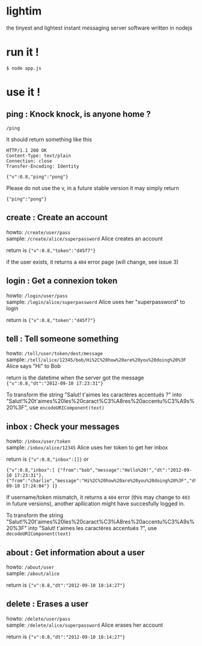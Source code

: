 lightim
=======

the tinyest and lightest instant messaging server software written in nodejs

run it !
=======

```
$ node app.js
```

use it !
=======

ping : Knock knock, is anyone home ?
----------
`/ping`

It should return something like this
```
HTTP/1.1 200 OK
Content-Type: text/plain
Connection: close
Transfer-Encoding: Identity

{"v":0.8,"ping":"pong"}
```

Please do not use the v, in a future stable version it may simply return
```
{"ping":"pong"}
```

create : Create an account
----------
howto: `/create/user/pass`  
sample: `/create/alice/superpassword` Alice creates an account

return is `{"v":0.8,"token":"d45f7"}`

if the user exists, it returns a `404` error page (will change, see issue 3)

login : Get a connexion token
----------
howto: `/login/user/pass`  
sample: `/login/alice/superpassword` Alice uses her "superpassword" to login 


return is `{"v":0.8,"token":"d45f7"}`


tell : Tell someone something
----------
howto: `/tell/user/token/dest/message`  
sample: `/tell/alice/12345/bob/Hi%2C%20how%20are%20you%20doing%20%3F` Alice says "Hi" to Bob

return is the datetime when the server got the message `{"v":0.8,"dt":"2012-09-10 17:23:31"}`


To transform the string "Salut! t'aimes les caractères accentués ?" into "Salut!%20t'aimes%20les%20caract%C3%A8res%20accentu%C3%A9s%20%3F", use `encodeURIComponent(text)`

inbox : Check your messages
----------
howto: `/inbox/user/token`  
sample: `/inbox/alice/12345` Alice uses her token to get her inbox

return is  `{"v":0.8,"inbox":[]}` or 
 
```
{"v":0.8,"inbox":[ {"from":"bob","message":"Hello%20!","dt":"2012-09-10 17:23:31"}, 
{"from":"charlie","message":"Hi%2C%20how%20are%20you%20doing%20%3F","dt":"2012-09-10 17:24:04"} ]}
```

If username/token mismatch, it returns a `404` error (this may change to `403` in future versions), another apllication might have succesfully logged in.

To transform the string "Salut!%20t'aimes%20les%20caract%C3%A8res%20accentu%C3%A9s%20%3F" into "Salut! t'aimes les caractères accentués ?", use `decodeURIComponent(text)`


about : Get information about a user
----------
howto: `/about/user`  
sample: `/about/alice`

return is `{"v":0.8,"dt":"2012-09-10 18:14:27"}`

delete : Erases a user
----------
howto: `/delete/user/pass`  
sample: `/delete/alice/superpassword` Alice erases her account

return is `{"v":0.8,"dt":"2012-09-10 18:14:27"}`
